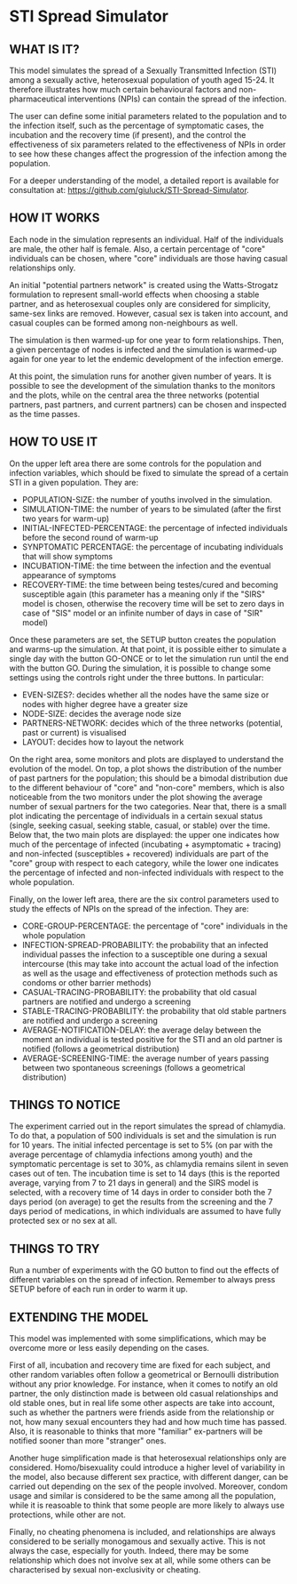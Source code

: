 # STI Spread Simulator

## WHAT IS IT?

This model simulates the spread of a Sexually Transmitted Infection (STI) among a sexually active, heterosexual population of youth aged 15-24. It therefore illustrates how much certain behavioural factors and non-pharmaceutical interventions (NPIs) can contain the spread of the infection.

The user can define some initial parameters related to the population and to the infection itself, such as the percentage of symptomatic cases, the incubation and the recovery time (if present), and the control the effectiveness of six parameters related to the effectiveness of NPIs in order to see how these changes affect the progression of the infection among the population.

For a deeper understanding of the model, a detailed report is available for consultation at: https://github.com/giuluck/STI-Spread-Simulator.

## HOW IT WORKS

Each node in the simulation represents an individual. Half of the individuals are male, the other half is female. Also, a certain percentage of "core" individuals can be chosen, where "core" individuals are those having casual relationships only.

An initial "potential partners network" is created using the Watts-Strogatz formulation to represent small-world effects when choosing a stable partner, and as heterosexual couples only are considered for simplicity, same-sex links are removed. However, casual sex is taken into account, and casual couples can be formed among non-neighbours as well.

The simulation is then warmed-up for one year to form relationships. Then, a given percentage of nodes is infected and the simulation is warmed-up again for one year to let the endemic development of the infection emerge.

At this point, the simulation runs for another given number of years. It is possible to see the development of the simulation thanks to the monitors and the plots, while on the central area the three networks (potential partners, past partners, and current partners) can be chosen and inspected as the time passes.

## HOW TO USE IT

On the upper left area there are some controls for the population and infection variables, which should be fixed to simulate the spread of a certain STI in a given population. They are:
- POPULATION-SIZE: the number of youths involved in the simulation.
- SIMULATION-TIME: the number of years to be simulated (after the first two years for warm-up)
- INITIAL-INFECTED-PERCENTAGE: the percentage of infected individuals before the second round of warm-up
- SYNPTOMATIC PERCENTAGE: the percentage of incubating individuals that will show symptoms
- INCUBATION-TIME: the time between the infection and the eventual appearance of symptoms
- RECOVERY-TIME: the time between being testes/cured and becoming susceptible again (this parameter has a meaning only if the "SIRS" model is chosen, otherwise the recovery time will be set to zero days in case of "SIS" model or an infinite number of days in case of "SIR" model)

Once these parameters are set, the SETUP button creates the population and warms-up the simulation. At that point, it is possible either to simulate a single day with the button GO-ONCE or to let the simulation run until the end with the button GO. During the simulation, it is possible to change some settings using the controls right under the three buttons. In particular:
- EVEN-SIZES?: decides whether all the nodes have the same size or nodes with higher degree have a greater size
- NODE-SIZE: decides the average node size
- PARTNERS-NETWORK: decides which of the three networks (potential, past or current) is visualised
- LAYOUT: decides how to layout the network

On the right area, some monitors and plots are displayed to understand the evolution of the model. On top, a plot shows the distribution of the number of past partners for the population; this should be a bimodal distribution due to the different behaviour of "core" and "non-core" members, which is also noticeable from the two monitors under the plot showing the average number of sexual partners for the two categories. Near that, there is a small plot indicating the percentage of individuals in a certain sexual status (single, seeking casual, seeking stable, casual, or stable) over the time. Below that, the two main plots are displayed: the upper one indicates how much of the percentage of infected (incubating + asymptomatic + tracing) and non-infected (susceptibles + recovered) individuals are part of the "core" group with respect to each category, while the lower one indicates the percentage of infected and non-infected individuals with respect to the whole population.

Finally, on the lower left area, there are the six control parameters used to study the effects of NPIs on the spread of the infection. They are:
- CORE-GROUP-PERCENTAGE: the percentage of "core" individuals in the whole population
- INFECTION-SPREAD-PROBABILITY: the probability that an infected individual passes the infection to a susceptible one during a sexual intercourse (this may take into account the actual load of the infection as well as the usage and effectiveness of protection methods such as condoms or other barrier methods)
- CASUAL-TRACING-PROBABILITY: the probability that old casual partners are notified and undergo a screening
- STABLE-TRACING-PROBABILITY: the probability that old stable partners are notified and undergo a screening
- AVERAGE-NOTIFICATION-DELAY: the average delay between the moment an individual is tested positive for the STI and an old partner is notified (follows a geometrical distribution)
- AVERAGE-SCREENING-TIME: the average number of years passing between two spontaneous screenings (follows a geometrical distribution)

## THINGS TO NOTICE

The experiment carried out in the report simulates the spread of chlamydia. To do that, a population of 500 individuals is set and the simulation is run for 10 years. The initial infected percentage is set to 5% (on par with the average percentage of chlamydia infections among youth) and the symptomatic percentage is set to 30%, as chlamydia remains silent in seven cases out of ten. The incubation time is set to 14 days (this is the reported average, varying from 7 to 21 days in general) and the SIRS model is selected, with a recovery time of 14 days in order to consider both the 7 days period (on average) to get the results from the screening and the 7 days period of medications, in which individuals are assumed to have fully protected sex or no sex at all.

## THINGS TO TRY

Run a number of experiments with the GO button to find out the effects of different variables on the spread of infection. Remember to always press SETUP before of each run in order to warm it up.

## EXTENDING THE MODEL

This model was implemented with some simplifications, which may be overcome more or less easily depending on the cases.

First of all, incubation and recovery time are fixed for each subject, and other random variables often follow a geometrical or Bernoulli distribution without any prior knowledge. For instance, when it comes to notify an old partner, the only distinction made is between old casual relationships and old stable ones, but in real life some other aspects are take into account, such as whether the partners were friends aside from the relationship or not, how many sexual encounters they had and how much time has passed. Also, it is reasonable to thinks that more "familiar" ex-partners will be notified sooner than more "stranger" ones.

Another huge simplification made is that heterosexual relationships only are considered. Homo/bisexuality could introduce a higher level of variability in the model, also because different sex practice, with different danger, can be carried out depending on the sex of the people involved. Moreover, condom usage and similar is considered to be the same among all the population, while it is reasoable to think that some people are more likely to always use protections, while other are not.

Finally, no cheating phenomena is included, and relationships are always considered to be serially monogamous and sexually active. This is not always the case, especially for youth. Indeed, there may be some relationship which does not involve sex at all, while some others can be characterised by sexual non-exclusivity or cheating.